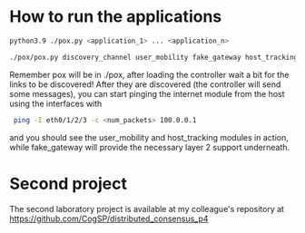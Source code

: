 # How to run the applications
```bash
python3.9 ./pox.py <application_1> ... <application_n>
```
```bash
./pox/pox.py discovery_channel user_mobility fake_gateway host_tracking
```
Remember pox will be in ./pox, after loading the controller wait a bit for the links to be discovered! After they are discovered (the controller will send some messages), you can start pinging the internet module from the host using the interfaces with
```bash
 ping -I eth0/1/2/3 -c <num_packets> 100.0.0.1
```
and you should see the user_mobility and host_tracking modules in action, while fake_gateway will provide the necessary layer 2 support underneath.

# Second project
The second laboratory project is available at my colleague's repository at https://github.com/CogSP/distributed_consensus_p4
